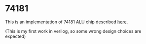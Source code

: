 # 74181
This is an implementation of 74181 ALU chip described [here](http://www.righto.com/2017/03/inside-vintage-74181-alu-chip-how-it.html).

(This is my first work in verilog, so some wrong design choices are expected)

